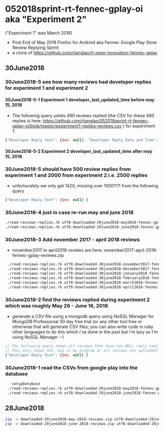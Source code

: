 # 052018sprint-rt-fennec-gplay-oi aka "Experiment 2"
("Experiment 1" was March 2018)
* Post End of May 2018 Firefox for Android aka Fennec Google Play Store Review Replying Sprint
* a clone of https://github.com/rtanglao/rt-open-innovation-fennec-gplay

## 30June2018

### 30June2018-5 see how many reviews had developer replies for experiment 1 and experiment 2

#### 30June2018-5-1 Experiment 1 developer_last_updated_time before may 15, 2018
* The following query yields 490 reviews replied (the CSV for these 490 replies is here: https://github.com/rtanglao/052018sprint-rt-fennec-gplay-oi/blob/master/experiment1-replies-reviews.csv ) for experiment 1:
```js
{"Developer Reply Text": {$ne: null}, "Developer Reply Date and Time": {$lt: "2018-05-16T00:00:00Z" }}
```

#### 30June2018-5-2 Experiment 2 developer_last_updated_time after may 15, 2018

### 30June2018-5 should have 500 review replies from experiment 1 and 2000 from experiment 2 i.e. 2500 replies
* unfortunately we only get 1420, missing over 1000?!?! from the following query
```js
{"Developer Reply Text": {$ne: null} }
```


### 30June2018-4 just in case re-run may and june 2018

```bash
./read-reviews-replies.rb utf8-downloaded-29june2018-may2018-fennec-gplay-reviews.csv 2>run2-30june2018-may2018-stderr.txt
./read-reviews-replies.rb utf8-downloaded-29june2018-june2018-fennec-gplay-reviews.csv 2>run2-30june2018-june2018-stderr.txt
```

### 30June2018-3 Add november 2017 - april 2018 reviews
* november2017 to april2018 reviews are here: november2017-april-2018-fennec-gplay-reviews.zip

```bash
 ./read-reviews-replies.rb utf8-downloaded-30june2018-november2017-fennec-gplay-reviews.csv 2>30june2018-november2017-stderr.txt
 ./read-reviews-replies.rb utf8-downloaded-30june2018-december2017-fennec-gplay-reviews.csv 2>30june2018-december2017-stderr.txt
 ./read-reviews-replies.rb utf8-downloaded-30june2018-january2018-fennec-gplay-reviews.csv 2>30june2018-january2018-stderr.txt
 ./read-reviews-replies.rb utf8-downloaded-30june2018-february2018-fennec-gplay-reviews.csv 2>30june2018-february2018-stderr.txt
 ./read-reviews-replies.rb utf8-downloaded-30june2018-march2018-fennec-gplay-reviews.csv 2>30june2018-march2018-stderr.txt
 ./read-reviews-replies.rb utf8-downloaded-30june2018-april2018-fennec-gplay-reviews.csv 2>30june2018-april2018-stderr.txt
```

### 30June2018-2 find the reviews replied during experiment 2 which was roughly May 26 - June 16, 2018

* generate a CSV file using a mongodb query using NoSQL Manager for MongoDB Professional 30 day free trial (or any other tool free or otherwise that will generate CSV files; you can also write code in ruby other languages to do this which i've done in the past but i'm lazy so I'm using NoSQL Manager :-) 

```js
// The following query shows all reviews that have non NULL reply text! 
// This only shows 322, bug in my program or all reviews not uploaded? We know over 2000 reviews were updated.
{"Developer Reply Text": {$ne: null} }
```

### 30June2018-1 read the CSVs from google play into the database

```bash
 . setupDatabase
 ./read-reviews-replies.rb utf8-downloaded-29june2018-may2018-fennec-gplay-reviews.csv 2>30june2018-may2018-stderr.txt
 ./read-reviews-replies.rb utf8-downloaded-29june2018-june2018-fennec-gplay-reviews.csv 2>30june2018-june2018-stderr.txt
 ```

## 28June2018

```bash
zip -e downloaded-29june2018-may-2018-reviews.zip utf8-downloaded-29june2018-may2018-fennec-gplay-reviews.csv
zip -e downloaded-29june2018-june-2018-reviews.zip utf8-downloaded-29june2018-june2018-fennec-gplay-reviews.csv
```
